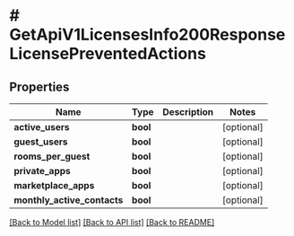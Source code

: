 # # GetApiV1LicensesInfo200ResponseLicensePreventedActions

## Properties

Name | Type | Description | Notes
------------ | ------------- | ------------- | -------------
**active_users** | **bool** |  | [optional]
**guest_users** | **bool** |  | [optional]
**rooms_per_guest** | **bool** |  | [optional]
**private_apps** | **bool** |  | [optional]
**marketplace_apps** | **bool** |  | [optional]
**monthly_active_contacts** | **bool** |  | [optional]

[[Back to Model list]](../../README.md#models) [[Back to API list]](../../README.md#endpoints) [[Back to README]](../../README.md)
